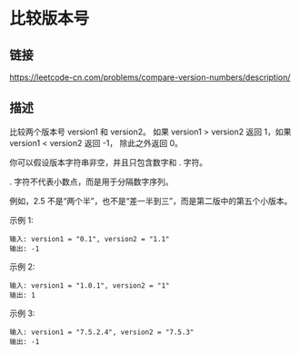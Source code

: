 # 比较版本号

## 链接
https://leetcode-cn.com/problems/compare-version-numbers/description/

## 描述
比较两个版本号 version1 和 version2。
如果 version1 > version2 返回 1，如果 version1 < version2 返回 -1， 除此之外返回 0。

你可以假设版本字符串非空，并且只包含数字和 . 字符。

 . 字符不代表小数点，而是用于分隔数字序列。

例如，2.5 不是“两个半”，也不是“差一半到三”，而是第二版中的第五个小版本。

示例 1:
```text
输入: version1 = "0.1", version2 = "1.1"
输出: -1
```

示例 2:
```text
输入: version1 = "1.0.1", version2 = "1"
输出: 1
```

示例 3:
```text
输入: version1 = "7.5.2.4", version2 = "7.5.3"
输出: -1
``` 
